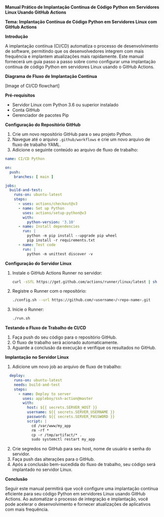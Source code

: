 **Manual Prático de Implantação Contínua de Código Python em Servidores Linux Usando GitHub Actions**

**Tema: Implantação Contínua de Código Python em Servidores Linux com GitHub Actions**

**Introdução**

A implantação contínua (CI/CD) automatiza o processo de desenvolvimento de software, permitindo que os desenvolvedores integrem com mais frequência e implantem atualizações mais rapidamente. Este manual fornecerá um guia passo a passo sobre como configurar uma implantação contínua de código Python em servidores Linux usando o GitHub Actions.

**Diagrama de Fluxo de Implantação Contínua**

[Image of CI/CD flowchart]

**Pré-requisitos**

* Servidor Linux com Python 3.6 ou superior instalado
* Conta GitHub
* Gerenciador de pacotes Pip

**Configuração do Repositório GitHub**

1. Crie um novo repositório GitHub para o seu projeto Python.
2. Navegue até o arquivo `.github/workflows` e crie um novo arquivo de fluxo de trabalho YAML.
3. Adicione o seguinte conteúdo ao arquivo de fluxo de trabalho:

```yaml
name: CI/CD Python

on:
  push:
    branches: [ main ]

jobs:
  build-and-test:
    runs-on: ubuntu-latest
    steps:
      - uses: actions/checkout@v3
      - name: Set up Python
        uses: actions/setup-python@v3
        with:
          python-version: '3.10'
      - name: Install dependencies
        run: |
          python -m pip install --upgrade pip wheel
          pip install -r requirements.txt
      - name: Test code
        run: |
          python -m unittest discover -v
```

**Configuração do Servidor Linux**

1. Instale o GitHub Actions Runner no servidor:
   ```bash
   curl -sSfL https://get.github.com/actions/runner/linux/latest | sh
   ```
2. Registre o Runner com o repositório:
   ```bash
   ./config.sh --url https://github.com/<username>/<repo-name>.git
   ```
3. Inicie o Runner:
   ```bash
   ./run.sh
   ```

**Testando o Fluxo de Trabalho de CI/CD**

1. Faça push do seu código para o repositório GitHub.
2. O fluxo de trabalho será acionado automaticamente.
3. Aguarde a conclusão da execução e verifique os resultados no GitHub.

**Implantação no Servidor Linux**

1. Adicione um novo job ao arquivo de fluxo de trabalho:

```yaml
  deploy:
    runs-on: ubuntu-latest
    needs: build-and-test
    steps:
      - name: Deploy to server
        uses: appleboy/ssh-action@master
        with:
          host: ${{ secrets.SERVER_HOST }}
          username: ${{ secrets.SERVER_USERNAME }}
          password: ${{ secrets.SERVER_PASSWORD }}
          script: |
            cd /var/www/my_app
            rm -rf *
            cp -r /tmp/artifact/* .
            sudo systemctl restart my_app
```

2. Crie segredos no GitHub para seu host, nome de usuário e senha do servidor.
3. Faça push das alterações para o GitHub.
4. Após a conclusão bem-sucedida do fluxo de trabalho, seu código será implantado no servidor Linux.

**Conclusão**

Seguir este manual permitirá que você configure uma implantação contínua eficiente para seu código Python em servidores Linux usando GitHub Actions. Ao automatizar o processo de integração e implantação, você pode acelerar o desenvolvimento e fornecer atualizações de aplicativos com mais frequência.